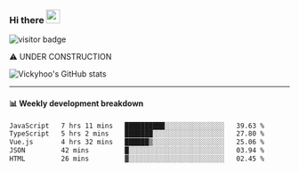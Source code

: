 ### Hi there <a href="https://www.gautamkrishnar.com/"><img src="https://media.giphy.com/media/hvRJCLFzcasrR4ia7z/giphy.gif" width="25px"></a>

![visitor badge](https://visitor-badge.glitch.me/badge?page_id=vickyhoo.vickyhoo&left_color=black&right_color=cornflowerblue)

⚠️ UNDER CONSTRUCTION

![Vickyhoo's GitHub stats](https://github-readme-stats.vercel.app/api?username=vickyhoo&theme=react&show_icons=true&count_private=true)

---

#### :bar_chart: Weekly development breakdown

<!--START_SECTION:waka-->

```txt
JavaScript   7 hrs 11 mins   ██████████░░░░░░░░░░░░░░░   39.63 %
TypeScript   5 hrs 2 mins    ███████░░░░░░░░░░░░░░░░░░   27.80 %
Vue.js       4 hrs 32 mins   ██████▒░░░░░░░░░░░░░░░░░░   25.06 %
JSON         42 mins         █░░░░░░░░░░░░░░░░░░░░░░░░   03.94 %
HTML         26 mins         ▓░░░░░░░░░░░░░░░░░░░░░░░░   02.45 %
```

<!--END_SECTION:waka-->


<!--
**vickyhoo/vickyhoo** is a ✨ _special_ ✨ repository because its `README.md` (this file) appears on your GitHub profile.

Here are some ideas to get you started:

- 🔭 I’m currently working on ...
- 🌱 I’m currently learning ...
- 👯 I’m looking to collaborate on ...
- 🤔 I’m looking for help with ...
- 💬 Ask me about ...
- 📫 How to reach me: ...
- 😄 Pronouns: ...
- ⚡ Fun fact: ...
-->
